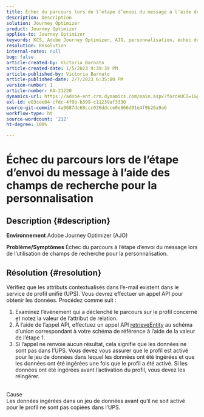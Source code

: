 ```yaml
---
title: Échec du parcours lors de l’étape d’envoi du message à l’aide des champs de recherche pour la personnalisation
description: Description
solution: Journey Optimizer
product: Journey Optimizer
applies-to: Journey Optimizer
keywords: KCS, Adobe Journey Optimizer, AJO, personnalisation, échec du parcours
resolution: Resolution
internal-notes: null
bug: false
article-created-by: Victoria Barnato
article-created-date: 1/5/2023 9:39:39 PM
article-published-by: Victoria Barnato
article-published-date: 2/7/2023 6:35:00 PM
version-number: 1
article-number: KA-21220
dynamics-url: https://adobe-ent.crm.dynamics.com/main.aspx?forceUCI=1&pagetype=entityrecord&etn=knowledgearticle&id=3cfaf76f-418d-ed11-81ac-6045bd006239
exl-id: e03cee04-cfdc-4f0b-b399-c11239af3330
source-git-commit: 4a9687dc68ccc036ddcce0e866d91e4f9b20a9a6
workflow-type: ht
source-wordcount: '212'
ht-degree: 100%

---
```


# Échec du parcours lors de l’étape d’envoi du message à l’aide des champs de recherche pour la personnalisation

## Description {#description}

<b>Environnement</b>
Adobe Journey Optimizer (AJO)


<b>Problème/Symptômes</b>
Échec du parcours à l’étape d’envoi du message lors de l’utilisation de champs de recherche pour la personnalisation.


## Résolution {#resolution}


Vérifiez que les attributs contextualisés dans l’e-mail existent dans le service de profil unifié (UPS). Vous devrez effectuer un appel API pour obtenir les données. Procédez comme suit :

1. Examinez l’événement qui a déclenché le parcours sur le profil concerné et notez la valeur de l’attribut de relation.
2. À l’aide de l’appel API, effectuez un appel API [retrieveEntity](https://developer.adobe.com/experience-platform-apis/references/profile/#tag/Entities/operation/retrieveEntity) au schéma d’union correspondant à votre schéma de référence à l’aide de la valeur de l’étape 1.
3. Si l’appel ne renvoie aucun résultat, cela signifie que les données ne sont pas dans l’UPS. Vous devez vous assurer que le profil est activé pour le jeu de données dans lequel les données ont été ingérées et que les données ont été ingérées une fois que le profil a été activé. Si les données ont été ingérées avant l’activation du profil, vous devez les réingérer.



<br>Cause<br>
Les données ingérées dans un jeu de données avant qu’il ne soit activé pour le profil ne sont pas copiées dans l’UPS.
